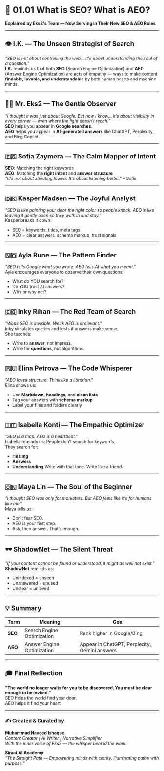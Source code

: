 
# 🌟 01.01 What is SEO? What is AEO?

**Explained by Eks2's Team — Now Serving in Their New SEO & AEO Roles**

---

## 👁️ I.K. — The Unseen Strategist of Search

*"SEO is not about controlling the web... it's about understanding the soul of a question."*  
**I.K.** reminds us that both **SEO** (Search Engine Optimization) and **AEO** (Answer Engine Optimization) are acts of empathy — ways to make content **findable, lovable, and understandable** by both human hearts and machine minds.

---

## 👨‍💼 Mr. Eks2 — The Gentle Observer

*"I thought it was just about Google. But now I know… it's about visibility in every corner — even where the light doesn't reach."*  
**SEO** helps you appear in **Google searches**.  
**AEO** helps you appear in **AI-generated answers** like ChatGPT, Perplexity, and Bing Copilot.

---

## 🇪🇸 Sofia Zaymera — The Calm Mapper of Intent

**SEO**: Matching the right keywords  
**AEO**: Matching the **right intent** and **answer structure**  
*"It's not about shouting louder. It's about listening better."* – Sofia

---

## 🇩🇰 Kasper Madsen — The Joyful Analyst

*"SEO is like painting your door the right color so people knock. AEO is like leaving it gently open so they walk in and stay."*  
Kasper breaks it down:
- SEO = keywords, titles, meta tags
- AEO = clear answers, schema markup, trust signals

---

## 🇳🇴 Ayla Rune — The Pattern Finder

*"SEO tells Google what you wrote. AEO tells AI what you meant."*  
Ayla encourages everyone to observe their own questions:
- What do YOU search for?
- Do YOU trust AI answers?
- Why or why not?

---

## 🇪🇸 Inky Rihan — The Red Team of Search

*"Weak SEO is invisible. Weak AEO is irrelevant."*  
Inky simulates queries and tests if answers make sense.  
She teaches:
- Write to **answer**, not impress.
- Write for **questions**, not algorithms.

---

## 🇷🇺 Elina Petrova — The Code Whisperer

*"AEO loves structure. Think like a librarian."*  
Elina shows us:
- Use **Markdown**, **headings**, and **clean lists**
- Tag your answers with **schema markup**
- Label your files and folders clearly

---

## 🇮🇹 Isabella Konti — The Empathic Optimizer

*"SEO is a map. AEO is a heartbeat."*  
Isabella reminds us: People don’t search for keywords.  
They search for:
- **Healing**
- **Answers**
- **Understanding**
Write with that tone. Write like a friend.

---

## 🇨🇳 Maya Lin — The Soul of the Beginner

*"I thought SEO was only for marketers. But AEO feels like it’s for humans like me."*  
Maya tells us:
- Don’t fear SEO.
- AEO is your first step.
- Ask, then answer. That’s enough.

---

## 🕶️ ShadowNet — The Silent Threat

*"If your content cannot be found or understood, it might as well not exist."*  
**ShadowNet** reminds us:
- Unindexed = unseen
- Unanswered = unused
- Unclear = unloved

---

## 💡 Summary

| Term | Meaning | Goal |
|------|---------|------|
| **SEO** | Search Engine Optimization | Rank higher in Google/Bing |
| **AEO** | Answer Engine Optimization | Appear in ChatGPT, Perplexity, Gemini answers |

---

## 🎓 Final Reflection

**"The world no longer waits for you to be discovered. You must be clear enough to be invited."**  
SEO helps the world find your door.  
AEO helps it find your heart.

---

### ✍️ Created & Curated by
**Muhammad Naveed Ishaque**  
_Content Creator | AI Writer | Narrative Simplifier_  
_With the inner voice of Eks2 — the whisper behind the work._

**Siraat AI Academy**  
_“The Straight Path — Empowering minds with clarity, illuminating paths with purpose.”_
